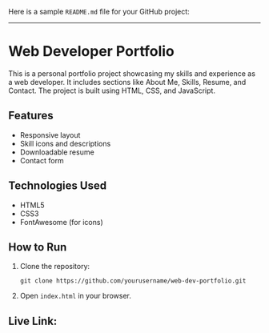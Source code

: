Here is a sample `README.md` file for your GitHub project:

---

# Web Developer Portfolio

This is a personal portfolio project showcasing my skills and experience as a web developer. It includes sections like About Me, Skills, Resume, and Contact. The project is built using HTML, CSS, and JavaScript.

## Features
- Responsive layout
- Skill icons and descriptions
- Downloadable resume
- Contact form

## Technologies Used
- HTML5
- CSS3
- FontAwesome (for icons)

## How to Run
1. Clone the repository:
   ```
   git clone https://github.com/yourusername/web-dev-portfolio.git
   ```
2. Open `index.html` in your browser.

## Live Link:
